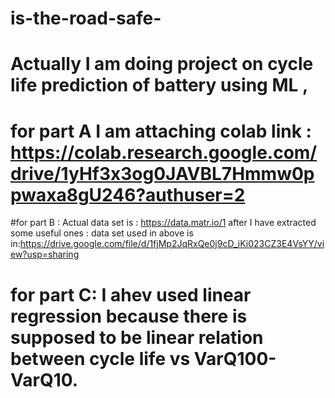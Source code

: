 # is-the-road-safe-
# Actually I am doing project on cycle life prediction of battery using ML ,
# for part A I am attaching colab link : https://colab.research.google.com/drive/1yHf3x3og0JAVBL7Hmmw0ppwaxa8gU246?authuser=2
#for part B : Actual data set is : https://data.matr.io/1   after I have extracted some useful ones : data set used in above is in:https://drive.google.com/file/d/1fjMp2JqRxQe0j9cD_iKi023CZ3E4VsYY/view?usp=sharing
# for part C: I ahev used linear regression because there is supposed to be  linear relation between cycle life vs VarQ100- VarQ10. 
